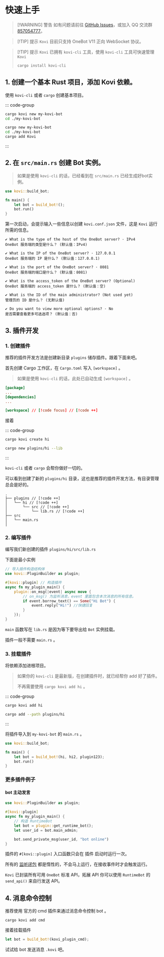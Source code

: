 # 快速上手

> [!WARNING] 警告
> 如有问题请前往 [GitHub Issues](https://github.com/Threkork/Kovi/issues)，或加入 QQ 交流群 [857054777](https://qm.qq.com/q/kmpSBOVaCI)。

> [!TIP] 提示
> `Kovi` 目前只支持 OneBot V11 正向 WebSocket 协议。


> [!TIP] 提示
> `Kovi` 已拥有 `kovi-cli` 工具，使用 `kovi-cli` 工具可快速管理 `Kovi`
>
> ```bash
> cargo install kovi-cli
> ```



## 1. 创建一个基本 Rust 项目，添加 Kovi 依赖。


使用 `kovi-cli` 或者 `cargo` 创建基本项目。

::: code-group

```bash [kovi-cli]
cargo kovi new my-kovi-bot
cd ./my-kovi-bot
```

```bash [cargo]
cargo new my-kovi-bot
cd ./my-kovi-bot
cargo add Kovi
```

:::

## 2. 在 `src/main.rs` 创建 Bot 实例。

> 如果是使用 `kovi-cli` 的话，已经看到在 `src/main.rs` 已经生成好bot实例。

```rust
use kovi::build_bot;

fn main() {
    let bot = build_bot!();
    bot.run()
}
```

第一次启动，会提示输入一些信息以创建 `kovi.conf.json` 文件，这是 `Kovi` 运行所需的信息。

```
✔ What is the type of the host of the OneBot server? · IPv4
OneBot 服务端的类型是什么？ (默认值：IPv4)

✔ What is the IP of the OneBot server? · 127.0.0.1
OneBot 服务端的 IP 是什么？ (默认值：127.0.0.1)

✔ What is the port of the OneBot server? · 8081
OneBot 服务端的端口是什么？ (默认值：8081)

✔ What is the access_token of the OneBot server? (Optional)
OneBot 服务端的 access_token 是什么？ (默认值：空)

✔ What is the ID of the main administrator? (Not used yet)
管理员的 ID 是什么？ (无默认值)

✔ Do you want to view more optional options? · No
是否需要查看更多可选选项？ (默认值：否)
```

## 3. 插件开发

### 1. 创建插件

推荐的插件开发方法是创建新目录 `plugins` 储存插件。跟着下面来吧。

首先创建 Cargo 工作区，在 `Cargo.toml` 写入 `[workspace]` 。

> 如果是使用 `kovi-cli` 的话，此处已自动生成 `[workspace]` 。

```toml
[package]
...
[dependencies]
...

[workspace] // [!code focus] // [!code ++]
```

接着

::: code-group

```bash [kovi-cli]
cargo kovi create hi
```

```bash [cargo]
cargo new plugins/hi --lib
```

:::

`kovi-cli` 或者 `cargo` 会帮你做好一切的。

可以看到创建了新的 `plugins/hi` 目录，这也是推荐的插件开发方法，有目录管理总会是好的。

```
.
├── plugins // [!code ++]
│   └── hi // [!code ++]
│       └── src // [!code ++]
│           └── lib.rs // [!code ++]
├── src
│   └── main.rs
│
```

### 2. 编写插件

编写我们新创建的插件 `plugins/hi/src/lib.rs`

下面是最小实例

```rust
// 导入插件构造结构体
use kovi::PluginBuilder as plugin;

#[kovi::plugin] // 构造插件
async fn my_plugin_main() {
    plugin::on_msg(|event| async move {
        // on_msg() 为监听消息，event 里面包含本次消息的所有信息。
        if event.borrow_text() == Some("Hi Bot") {
            event.reply("Hi!") //快捷回复
        }
    });
}
```

`main` 函数写在 `lib.rs` 是因为等下要导出给 `Bot` 实例挂载。

插件一般不需要 `main.rs` 。

### 3. 挂载插件

将依赖添加进根项目。

> 如果你的 `kovi-cli` 是最新版，在创建插件时，就已经帮你 add 好了插件。
>
> 不再需要使用 `cargo kovi add hi` 。

::: code-group

```bash [kovi-cli]
cargo kovi add hi
```

```bash [cargo]
cargo add --path plugins/hi
```

:::

将插件导入到 `my-kovi-bot` 的 `main.rs` 。

```rust
use kovi::build_bot;

fn main() {
    let bot = build_bot!(hi, hi2, plugin123);
    bot.run()
}
```

### 更多插件例子

#### bot 主动发言

```rust
use kovi::PluginBuilder as plugin;

#[kovi::plugin]
async fn my_plugin_main() {
    // 构造 RuntimeBot
    let bot = plugin::get_runtime_bot();
    let user_id = bot.main_admin;

    bot.send_private_msg(user_id, "bot online")
}
```

插件的 `#[kovi::plugin]` 入口函数只会在 插件 启动时运行一次。

所有的 [监听闭包](/plugin/onevent) 都是惰性的，不会马上运行，在接收事件时才会触发运行。

`Kovi` 已封装所有可用 `OneBot` 标准 API，拓展 API 你可以使用 `RuntimeBot` 的 `send_api()` 来自行发送 API。

## 4. 消息命令控制

推荐使用 官方的 cmd 插件来通过消息命令控制 bot 。

```shell
cargo kovi add cmd
```

接着挂载插件

```rust
let bot = build_bot!(kovi_plugin_cmd);
```

试试给 bot 发送消息 `.kovi` 吧。

